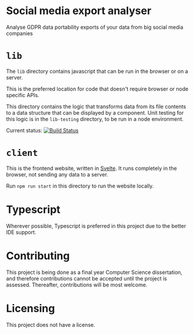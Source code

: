 # Social media export analyser
Analyse GDPR data portability exports of your data from big social media companies

# `lib`
The `lib` directory contains javascript that can be run in the browser or on a server. 

This is the preferred location for code that doesn't require 
browser or node specific APIs.

This directory contains the logic that transforms data from its file contents to a data structure that can be displayed 
by a component. Unit testing for this logic is in the `lib-testing` directory, to be run in a node environment.

Current status: 
[![Build Status](https://app.travis-ci.com/mrbrianevans/social-media-export-analyser.svg?branch=master)](https://app.travis-ci.com/mrbrianevans/social-media-export-analyser)

# `client`
This is the frontend website, written in [Svelte](https://svelte.dev/). 
It runs completely in the browser, not sending any data to a server.

Run `npm run start` in this directory to run the website locally.

# Typescript
Wherever possible, Typescript is preferred in this project due to the better IDE support.

# Contributing
This project is being done as a final year Computer Science dissertation, and therefore contributions cannot be accepted
until the project is assessed. Thereafter, contributions will be most welcome.

# Licensing
This project does not have a license.